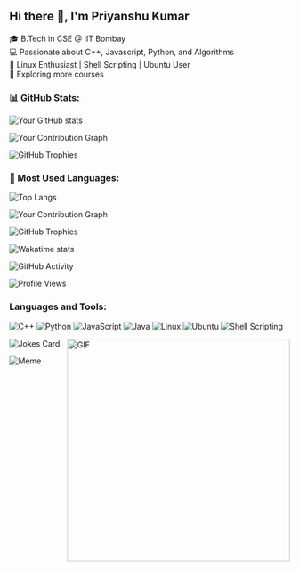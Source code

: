 ## Hi there 👋, I'm Priyanshu Kumar
🎓 B.Tech in CSE @ IIT Bombay  
💻 Passionate about C++, Javascript, Python, and Algorithms  
🐧 Linux Enthusiast | Shell Scripting | Ubuntu User  
🚀 Exploring more courses

<!--
**Priyanshu-511/Priyanshu-511** is a ✨ _special_ ✨ repository because its `README.md` (this file) appears on your GitHub profile.

Here are some ideas to get you started:

- 🔭 I’m currently working on ...
- 🌱 I’m currently learning ...
- 👯 I’m looking to collaborate on ...
- 🤔 I’m looking for help with ...
- 💬 Ask me about ...
- 📫 How to reach me: ...
- 😄 Pronouns: ...
- ⚡ Fun fact: ...
-->

### 📊 GitHub Stats:
![Your GitHub stats](https://github-readme-stats.vercel.app/api?username=your-github-username&show_icons=true&theme=dark)

![Your Contribution Graph](https://github-profile-summary-cards.vercel.app/api/cards/profile-details?username=your-github-username&theme=github_dark)

![GitHub Trophies](https://github-profile-trophy.vercel.app/?username=your-github-username&theme=algolia)


### 🚀 Most Used Languages:
![Top Langs](https://github-readme-stats.vercel.app/api/top-langs/?username=your-github-username&layout=compact&theme=dark)

![Your Contribution Graph](https://github-profile-summary-cards.vercel.app/api/cards/profile-details?username=your-github-username&theme=github_dark)

![GitHub Trophies](https://github-profile-trophy.vercel.app/?username=your-github-username&theme=algolia)

![Wakatime stats](https://github-readme-stats.vercel.app/api/wakatime?username=your-wakatime-username)

![GitHub Activity](https://activity-graph.herokuapp.com/graph?username=your-github-username&theme=react-dark)

![Profile Views](https://komarev.com/ghpvc/?username=your-github-username&color=blue)


### Languages and Tools:
![C++](https://img.shields.io/badge/C++-00599C?style=for-the-badge&logo=c%2B%2B&logoColor=white)
![Python](https://img.shields.io/badge/Python-3776AB?style=for-the-badge&logo=python&logoColor=white)
![JavaScript](https://img.shields.io/badge/JavaScript-F7DF1E?style=for-the-badge&logo=javascript&logoColor=black)
![Java](https://img.shields.io/badge/Java-007396?style=for-the-badge&logo=java&logoColor=white)
![Linux](https://img.shields.io/badge/Linux-FCC624?style=for-the-badge&logo=linux&logoColor=black)
![Ubuntu](https://img.shields.io/badge/Ubuntu-E95420?style=for-the-badge&logo=ubuntu&logoColor=white)
![Shell Scripting](https://img.shields.io/badge/Shell_Scripting-121011?style=for-the-badge&logo=gnu-bash&logoColor=white)

<img align="right" alt="GIF" src="https://media.tenor.com/usffC_4nBswAAAAM/beavis-beavis-and-butthead.gif" width="400px"/>

![Jokes Card](https://readme-jokes.vercel.app/api)

![Meme](https://random-memer.herokuapp.com/)


